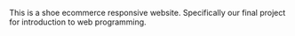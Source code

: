 This is a shoe ecommerce responsive website. Specifically our final project for introduction to web programming.
